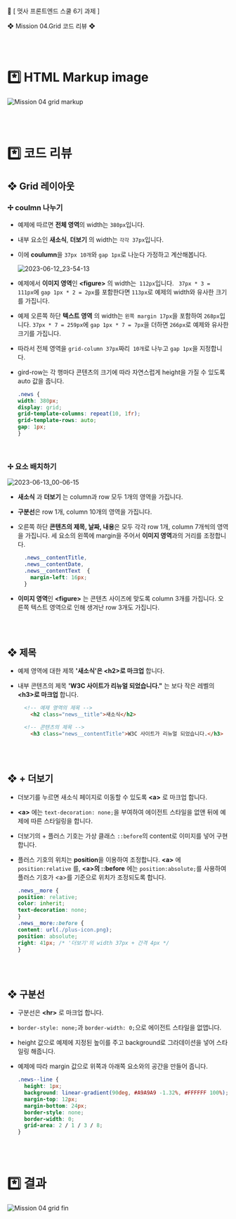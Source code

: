 🦁 [ 멋사 프론트엔드 스쿨 6기 과제 ]

❖ Mission 04.Grid 코드 리뷰 ❖

<br />
<br />

# *️⃣ HTML Markup image

![Mission 04 grid markup](https://github.com/kimInDa/home-work/assets/105577805/155cefe1-c862-4cc3-95dd-25d092a8484d)

<br />
<br />

# *️⃣ 코드 리뷰
## ❖ Grid 레이아웃
### ✢ coulmn 나누기
* 예제에 따르면 **전체 영역**의 width는 `380px`입니다. 
* 내부 요소인 **새소식**, **더보기** 의 width는 `각각 37px`입니다.
* 이에 **coulumn**을 `37px 10개`와 `gap 1px`로 나눈다 가정하고 계산해봅니다.
  
  ![2023-06-12_23-54-13](https://github.com/kimInDa/home-work/assets/105577805/7203d650-4c5a-47b2-8ab8-c4fc2d5af46f)
* 예제에서 **이미지 영역**인 **&lt;figure&gt;** 의 width는` 112px`입니다. ` 37px * 3 = 111px`에 `gap 1px * 2 = 2px`를 포함한다면 `113px`로 예제의 width와 유사한 크기를 가집니다. 
* 예제 오른쪽 하단 **텍스트 영역** 의 width는 `왼쪽 margin 17px`을 포함하여 `268px`입니다. `37px * 7 = 259px`에 `gap 1px * 7 = 7px`을 더하면 `266px`로 예제와 유사한 크기를 가집니다.
* 따라서 전체 영역을 `grid-column 37px`짜리` 10개`로 나누고 `gap 1px`을 지정합니다. 
  
* gird-row는 각 행마다 콘텐츠의 크기에 따라 자연스럽게 height을 가질 수 있도록 auto 값을 줍니다.
  ```CSS
  .news {
  width: 380px;
  display: grid;
  grid-template-columns: repeat(10, 1fr);
  grid-template-rows: auto;
  gap: 1px;
  }
  ```

<br />

### ✢ 요소 배치하기
  ![2023-06-13_00-06-15](https://github.com/kimInDa/home-work/assets/105577805/9c957c3a-b89e-4066-87fc-164a55068bd3)
* **새소식** 과 **더보기** 는 column과 row 모두 1개의 영역을 가집니다.
  
* **구분선**은 row 1개, column 10개의 영역을 가집니다.
  
* 오른쪽 하단 **콘텐츠의 제목, 날짜, 내용**은 모두 각각 row 1개, column 7개씩의 영역을 가집니다. 세 요소의 왼쪽에 margin을 주어서 **이미지 영역**과의 거리를 조정합니다.
  ``` CSS
    .news__contentTitle,
    .news__contentDate,
    .news__contentText  {
      margin-left: 16px;
    }
  ```
  
* **이미지 영역**인 **&lt;figure&gt;** 는 콘텐츠 사이즈에 맞도록 column 3개를 가집니다. 오른쪽 텍스트 영역으로 인해 생겨난 row 3개도 가집니다.
  


<br />
<br />

## ❖ 제목

* 예제 영역에 대한 제목 **'새소식'은 &lt;h2&gt;로 마크업** 합니다.
* 내부 콘텐츠의 제목 **'W3C 사이트가 리뉴얼 되었습니다."** 는 보다 작은 레벨의 **&lt;h3&gt;로 마크업** 합니다.
  
    ```html
      <!-- 예제 영역의 제목 -->
        <h2 class="news__title">새소식</h2>

      <!-- 콘텐츠의 제목 -->
        <h3 class="news__contentTitle">W3C 사이트가 리뉴얼 되었습니다.</h3>
    ```

<br />
<br />

## ❖ **+** 더보기
* 더보기를 누르면 새소식 페이지로 이동할 수 있도록 **&lt;a&gt;** 로 마크업 합니다.

* **&lt;a&gt;** 에는 `text-decoration: none;`을 부여하여 에이전트 스타일을 없앤 뒤에 예제에 따른 스타일링을 합니다.
  
* 더보기의 + 플러스 기호는 가상 클래스 `::before`의 content로 이미지를 넣어 구현합니다. 
  
* 플러스 기호의 위치는 **position**을 이용하여 조정합니다. **&lt;a&gt;** 에 `position:relative` 를,  **&lt;a&gt;의 ::before** 에는 `position:absolute;`를 사용하여 플러스 기호가 &lt;a&gt;를 기준으로 위치가 조정되도록 합니다.

  ``` CSS
  .news__more {
  position: relative;
  color: inherit;
  text-decoration: none;
  }
  .news__more::before {
  content: url(./plus-icon.png);
  position: absolute;
  right: 41px; /* '더보기'의 width 37px + 간격 4px */
  }
  ```
<br />
<br />

## ❖ 구분선
* 구분선은 **&lt;hr&gt;** 로 마크업 합니다.
* `border-style: none;`과 `border-width: 0;`으로 에이전트 스타일을 없앱니다.
* height 값으로 예제에 지정된 높이를 주고 background로 그라데이션을 넣어 스타일링 해줍니다.
* 예제에 따라 margin 값으로 위쪽과 아래쪽 요소와의 공간을 만들어 줍니다.
  
  ```CSS
  .news--line {
    height: 1px;
    background: linear-gradient(90deg, #A9A9A9 -1.32%, #FFFFFF 100%);
    margin-top: 12px;
    margin-bottom: 24px;
    border-style: none;
    border-width: 0;
    grid-area: 2 / 1 / 3 / 8;
  }
  ```

<br />
<br />

# *️⃣ 결과
![Mission 04 grid fin](https://github.com/kimInDa/home-work/assets/105577805/ddc46564-8473-4817-a97a-98b9d13e114e)
